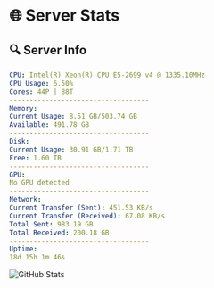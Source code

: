 # 🌐 Server Stats
## 🔍 Server Info
```yaml
CPU: Intel(R) Xeon(R) CPU E5-2699 v4 @ 1335.10MHz
CPU Usage: 6.50%
Cores: 44P | 88T
-----------------------------------
Memory:
Current Usage: 8.51 GB/503.74 GB
Available: 491.78 GB
-----------------------------------
Disk:
Current Usage: 30.91 GB/1.71 TB
Free: 1.60 TB
-----------------------------------
GPU:
No GPU detected
-----------------------------------
Network:
Current Transfer (Sent): 451.53 KB/s
Current Transfer (Received): 67.08 KB/s
Total Sent: 983.19 GB
Total Received: 200.18 GB
-----------------------------------
Uptime:
18d 15h 1m 46s
```
![GitHub Stats](https://img.shields.io/badge/Updated-2025-05-08_08:10:34-blue)